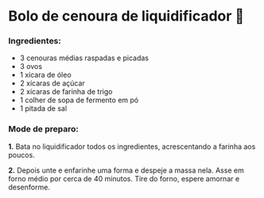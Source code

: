 # Bolo de cenoura de liquidificador :cake:

### Ingredientes:

- 3 cenouras médias raspadas e picadas
- 3 ovos
- 1 xícara de óleo
- 2 xícaras de açúcar
- 2 xícaras de farinha de trigo
- 1 colher de sopa de fermento em pó
- 1 pitada de sal



### Mode de preparo:

**1.** Bata no liquidificador todos os ingredientes, acrescentando a farinha aos poucos.

**2.** Depois unte e enfarinhe uma forma e despeje a massa nela. Asse em forno médio por cerca de 40 minutos. Tire do forno, espere amornar e desenforme.